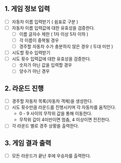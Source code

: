 ## 1. 게임 정보 입력

- [ ] 자동차 이름 입력받기 ( 쉼표로 구분 )
- [ ] 자동차 이름 입력값에 대한 유효성을 검증한다.
  - [ ] 이름 글자수 제한 ( 1자 이상 5자 이하 )
  - [ ] 각 이름이 중복될 경우
  - [ ] 경주할 자동차 수가 충분하지 않은 경우 ( 두대 미만 )
- [ ] 시도할 횟수 입력받기
- [ ] 시도 횟수 입력값에 대한 유효성을 검증한다.
  - [ ] 숫자가 아닌 값을 입력할 경우
  - [ ] 양수가 아닌 경우

## 2. 라운드 진행

- [ ] 경주할 자동차 목록(자동차 객체)을 생성한다.
- [ ] 시도 횟수만큼 라운드를 진행시키며 각 자동차를 움직인다.
  - 0 - 9 사이의 무작위 값을 통해 이동한다.
  - 무작위 값이 4미만이면 멈춤, 4 이상이면 전진한다.
- [ ] 각 라운드 별로 경주 상황을 출력한다.

## 3. 게임 결과 출력

- [ ] 모든 라운드가 끝난 후에 우승자를 출력한다.
